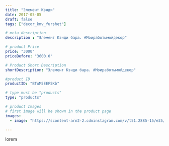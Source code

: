 ```yaml
---
title: "Элемент Кэнди"
date: 2017-05-05
draft: false
tags: ["decor_kmv_furshet"]

# meta description
description : "Элемент Кэнди бара. #Моиработымойдекор"

# product Price
price: "3000"
priceBefore: "3600.0"

# Product Short Description
shortDescription: "Элемент Кэнди бара. #Моиработымойдекор"

#product ID
productID: "BTuM5EEF5Kb"

# type must be "products"
type: "products"

# product Images
# first image will be shown in the product page
images:
  - image: "https://scontent-arn2-2.cdninstagram.com/v/t51.2885-15/e35/18299957_789264947895120_2712781668631969792_n.jpg?tp=1&_nc_ht=scontent-arn2-2.cdninstagram.com&_nc_cat=100&_nc_ohc=ohXDVpGj00IAX9d7pLd&ccb=7-4&oh=761ce04a36a6f48d8c47e1ed6ed566b2&oe=608477C4&_nc_sid=86f79a&ig_cache_key=MTUwODE5OTYyMzE0NzYyMzA2Nw%3D%3D.2-ccb7-4"

---
```

lorem
